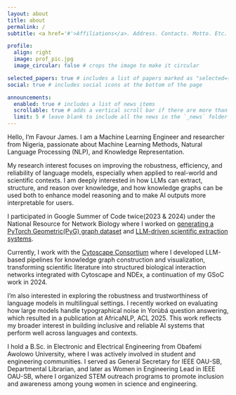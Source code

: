 ```yaml
---
layout: about
title: about
permalink: /
subtitle: <a href='#'>Affiliations</a>. Address. Contacts. Motto. Etc.

profile:
  align: right
  image: prof_pic.jpg
  image_circular: false # crops the image to make it circular

selected_papers: true # includes a list of papers marked as "selected={true}"
social: true # includes social icons at the bottom of the page

announcements:
  enabled: true # includes a list of news items
  scrollable: true # adds a vertical scroll bar if there are more than 3 news items
  limit: 5 # leave blank to include all the news in the `_news` folder
---
```

Hello, I’m Favour James. I am a Machine Learning Engineer and researcher from Nigeria, passionate about Machine Learning Methods, Natural Language Processing (NLP), and Knowledge Representation.

My research interest focuses on improving the robustness, efficiency, and reliability of language models, especially when applied to real-world and scientific contexts. I am deeply interested in how LLMs can extract, structure, and reason over knowledge, and how knowledge graphs can be used both to enhance model reasoning and to make AI outputs more interpretable for users.

I participated in Google Summer of Code twice(2023 & 2024) under the National Resource for Network Biology where I worked on [generating a PyTorch Geometric(PyG) graph dataset](https://summerofcode.withgoogle.com/archive/2023/projects/NBZn0Zm3) and [LLM-driven scientific extraction systems](https://summerofcode.withgoogle.com/archive/2024/projects/biCyAipp). 

Currently, I work with the [Cytoscape Consortium](https://cytoscape.org/) where I developed LLM-based pipelines for knowledge graph construction and visualization, transforming scientific literature into structured biological interaction networks integrated with Cytoscape and NDEx, a continuation of my GSoC work in 2024.

I’m also interested in exploring the robustness and trustworthiness of language models in multilingual settings. I recently worked on evaluating how large models handle typographical noise in Yorùbá question answering, which resulted in a publication at AfricaNLP, ACL 2025. This work reflects my broader interest in building inclusive and reliable AI systems that perform well across languages and contexts.

I hold a B.Sc. in Electronic and Electrical Engineering from Obafemi Awolowo University, where I was actively involved in student and engineering communities. I served as General Secretary for IEEE OAU-SB, Departmental Librarian, and later as Women in Engineering Lead in IEEE OAU-SB, where I organized STEM outreach programs to promote inclusion and awareness among young women in science and engineering.


